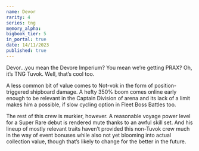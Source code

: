 ```yaml
---
name: Devor
rarity: 4
series: tng
memory_alpha:
bigbook_tier: 5
in_portal: true
date: 14/11/2023
published: true
---
```


Devor…you mean the Devore Imperium? You mean we’re getting PRAX‽ Oh, it’s TNG Tuvok. Well, that’s cool too.

A less common bit of value comes to Not-vok in the form of position-triggered shipboard damage. A hefty 350% boom comes online early enough to be relevant in the Captain Division of arena and its lack of a limit makes him a possible, if slow cycling option in Fleet Boss Battles too.

The rest of this crew is murkier, however. A reasonable voyage power level for a Super Rare debut is rendered mute thanks to an awful skill set. And his lineup of mostly relevant traits haven’t provided this non-Tuvok crew much in the way of event bonuses while also not yet blooming into actual collection value, though that’s likely to change for the better in the future.

